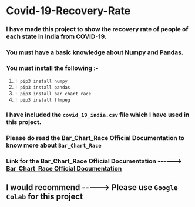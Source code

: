 # Covid-19-Recovery-Rate

### I have made this project to show the recovery rate of people of each state in India from COVID-19.

### You must have a basic knowledge about Numpy and Pandas. 


### You must install the following :-

1) `! pip3 install numpy` 
2) `! pip3 install pandas`
3) `! pip3 install bar_chart_race`
4) `! pip3 install ffmpeg`

### I have included the `covid_19_india.csv` file which I have used in this project.

### Please do read the Bar_Chart_Race Official Documentation to know more about `Bar_Chart_Race`
### Link for the Bar_Chart_Race Official Documentation ------> <a href="https://www.dexplo.org/bar_chart_race/">Bar_Chart_Race Official Documentation</a>

## I would recommend -----> Please use `Google Colab` for this project
